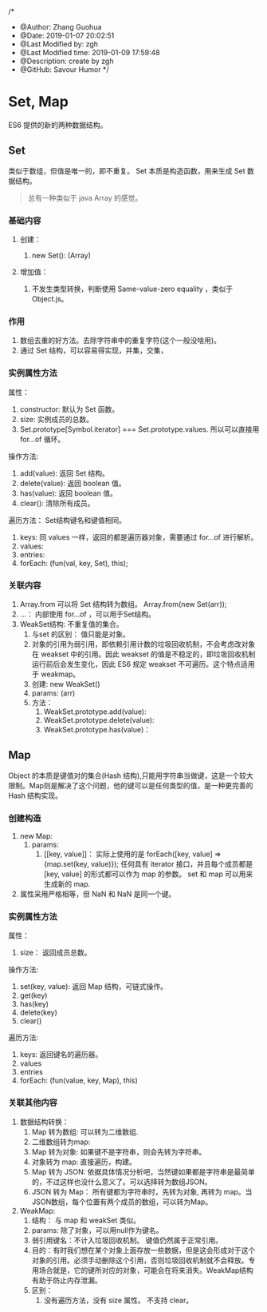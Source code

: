 /*
* @Author: Zhang Guohua
* @Date:   2019-01-07 20:02:51
* @Last Modified by:   zgh
* @Last Modified time: 2019-01-09 17:59:48
* @Description: create by zgh
* @GitHub: Savour Humor
*/
# Set, Map
ES6 提供的新的两种数据结构。

## Set
类似于数组，但值是唯一的，即不重复。 Set 本质是构造函数，用来生成 Set 数据结构。
>总有一种类似于 java Array 的感觉。

### 基础内容

1. 创建：
    1. new Set(): (Array<iterable>)

2. 增加值：
    1. 不发生类型转换，判断使用 Same-value-zero equality ，类似于 Object.js。

### 作用
1. 数组去重的好方法。去除字符串中的重复字符(这个一般没啥用)。
2. 通过 Set 结构，可以容易得实现，并集，交集，

### 实例属性方法
属性：
1. constructor: 默认为 Set 函数。
2. size: 实例成员的总数。
3. Set.prototype[Symbol.iterator] === Set.prototype.values. 所以可以直接用 for...of 循环。

操作方法:
1. add(value): 返回 Set 结构。
2. delete(value): 返回 boolean 值。
3. has(value): 返回 boolean 值。
4. clear(): 清除所有成员。

遍历方法： Set结构键名和键值相同。
1. keys: 同 values 一样，返回的都是遍历器对象，需要通过 for...of 进行解析。
2. values: 
3. entries:
4. forEach: (fun(val, key, Set), this);

### 关联内容
1. Array.from 可以将 Set 结构转为数组。 Array.from(new Set(arr));
2. ...： 内部使用 for...of ，可以用于Set结构。
3. WeakSet结构: 不重复值的集合。
    1. 与set 的区别： 值只能是对象。
    2. 对象的引用为弱引用，即依赖引用计数的垃圾回收机制，不会考虑改对象在 weakset 中的引用。因此 weakset 的值是不稳定的，即垃圾回收机制运行前后会发生变化，因此 ES6 规定 weakset 不可遍历。这个特点适用于 weakmap。
    3. 创建: new WeakSet()
    4. params: (arr<iterator>)
    5. 方法：
        1. WeakSet.prototype.add(value):
        2. WeakSet.prototype.delete(value):
        3. WeakSet.prototype.has(value)：

## Map
Object 的本质是键值对的集合(Hash 结构),只能用字符串当做键，这是一个较大限制。Map则是解决了这个问题，他的键可以是任何类型的值，是一种更完善的 Hash 结构实现。

### 创建构造
1. new Map:
    1. params: 
        1. [[key, value]]： 实际上使用的是 forEach([key, value] => {map.set(key, value)}); 任何具有 iterator 接口，并且每个成员都是 [key, value] 的形式都可以作为 map 的参数。 set 和 map 可以用来生成新的 map.
2. 属性采用严格相等，但 NaN 和 NaN 是同一个键。

### 实例属性方法

属性：
1. size： 返回成员总数。

操作方法:
1. set(key, value): 返回 Map 结构，可链式操作。
2. get(key)
3. has(key)
4. delete(key)
5. clear()

遍历方法:
1. keys: 返回键名的遍历器。
2. values
3. entries
4. forEach: (fun(value, key, Map), this)


### 关联其他内容
1. 数据结构转换：
    1. Map 转为数组: 可以转为二维数组.
    2. 二维数组转为map:
    3. Map 转为对象: 如果键不是字符串，则会先转为字符串。
    4. 对象转为 map: 直接遍历，构建。
    5. Map 转为 JSON: 依据具体情况分析吧，当然键如果都是字符串是最简单的，不过这样也没什么意义了。可以选择转为数组JSON。
    6. JSON 转为 Map： 所有键都为字符串时，先转为对象, 再转为 map。当JSON数组，每个位置有两个成员的数组，可以转为Map。
2. WeakMap: 
    1. 结构： 与 map 和 weakSet 类似。
    2. params: 除了对象，可以用null作为键名。 
    3. 弱引用键名：不计入垃圾回收机制。 键值仍然属于正常引用。
    4. 目的：有时我们想在某个对象上面存放一些数据，但是这会形成对于这个对象的引用。必须手动删除这个引用，否则垃圾回收机制就不会释放。专用场合就是，它的键所对应的对象，可能会在将来消失。WeakMap结构有助于防止内存泄漏。
    5. 区别：
        1. 没有遍历方法，没有 size 属性。 不支持 clear。



